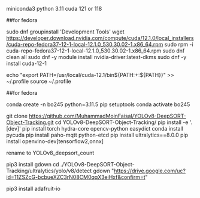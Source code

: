 miniconda3
python 3.11
cuda 121 or 118

##for fedora

sudo dnf groupinstall 'Development Tools'
wget https://developer.download.nvidia.com/compute/cuda/12.1.0/local_installers/cuda-repo-fedora37-12-1-local-12.1.0_530.30.02-1.x86_64.rpm
sudo rpm -i cuda-repo-fedora37-12-1-local-12.1.0_530.30.02-1.x86_64.rpm
sudo dnf clean all
sudo dnf -y module install nvidia-driver:latest-dkms
sudo dnf -y install cuda-12-1

echo "export PATH=/usr/local/cuda-12.1/bin${PATH:+:${PATH}}" >> ~/.profile
source ~/.profile

##for fedora

conda create -n bo245 python=3.11.5 pip setuptools
conda activate bo245

git clone https://github.com/MuhammadMoinFaisal/YOLOv8-DeepSORT-Object-Tracking.git
cd YOLOv8-DeepSORT-Object-Tracking/
pip install -e '.[dev]'
pip install torch hydra-core opencv-python easydict
conda install pycuda
pip install paho-mqtt python-etcd
pip install ultralytics==8.0.0
pip install openvino-dev[tensorflow2,onnx]

rename to YOLOv8_deepsort_count

pip3 install gdown
cd ./YOLOv8-DeepSORT-Object-Tracking/ultralytics/yolo/v8/detect
gdown "https://drive.google.com/uc?id=11ZSZcG-bcbueXZC3rN08CM0qqX3eiHxf&confirm=t"

pip3 install adafruit-io
